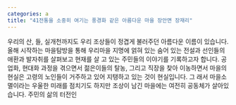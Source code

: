 ```yaml
---
categories: a
title: "41전통을 소중히 여기는 풍경화 같은 아름다운 마을 장안면 장재리"
---
```

우리의 산, 들, 실개천까지도 우리 조상들이 정겹게 불러주던 아름다운 이름이 있습니다. 올해 시작하는 마을탐방을 통해 우리마을 지명에 얽혀 있는 숨어 있는 전설과 선인들의 애환과 발자취를 살펴보고 현재를 살 고 있는 주민들의 이야기를 기록하고자 합니다. 공업화, 현대화 과정을 겪으면서 젊은이들의 탈농, 그리고 직장을 찾아 이농하면서 마을의 현실은 고령의 노인들이 거주하고 있어 지탱하고 있는 것이 현실입니다. 그 래서 마을소멸이라는 우울한 미래를 점치기도 하지만 조상이 남긴 마을에는 여전히 공동체가 살아있습니다. 주민의 삶의 터전인